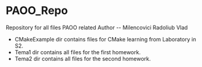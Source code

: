 # PAOO_Repo
Repository for all files PAOO related
Author -- Milencovici Radoliub Vlad
- CMakeExample dir contains files for CMake learning from Laboratory in S2.
- Tema1 dir contains all files for the first homework.
- Tema2 dir contains all files for the second homework.
